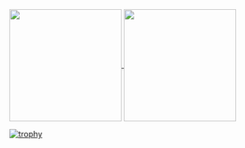 <a href="https://github.com/anuraghazra/github-readme-stats">
  <img align="center" height=200px src="https://github-readme-stats.vercel.app/api?username=anman6347&theme=radical&title_color=ff1493&show_icons=true&text_color=00ffff&bg_color=45,141330,501321&cache_seconds=400&hide_border=true" />
</a>
<a href="https://github.com/anuraghazra/github-readme-stats">
  <img align="center" height=200px src="https://github-readme-stats.vercel.app/api/top-langs/?username=anman6347&layout=compact&theme=radical&title_color=ff1493&text_color=00ffff&bg_color=45,501321,141330&hide_border=true" />
</a>


[![trophy](https://github-profile-trophy.vercel.app/?username=anman6347&theme=onedark&column=8&margin-w=8&no-frame=true)](https://github.com/ryo-ma/github-profile-trophy)

<!--
**anman6347/anman6347** is a ✨ _special_ ✨ repository because its `README.md` (this file) appears on your GitHub profile.

Here are some ideas to get you started:

- 🔭 I’m currently working on ...
- 🌱 I’m currently learning ...
- 👯 I’m looking to collaborate on ...
- 🤔 I’m looking for help with ...
- 💬 Ask me about ...
- 📫 How to reach me: ...
- 😄 Pronouns: ...
- ⚡ Fun fact: ...
-->
